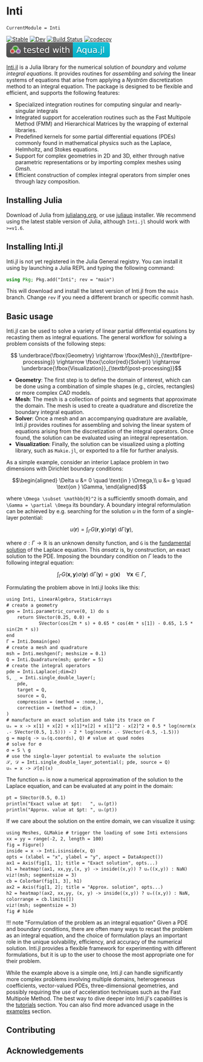 # Inti

```@meta
CurrentModule = Inti
```

[![Stable](https://img.shields.io/badge/docs-stable-blue.svg)](https://IntegralEquations.github.io/Inti.jl/stable/)
[![Dev](https://img.shields.io/badge/docs-dev-blue.svg)](https://IntegralEquations.github.io/Inti.jl/dev/)
[![Build Status](https://github.com/IntegralEquations/Inti.jl/actions/workflows/CI.yml/badge.svg?branch=main)](https://github.com/IntegralEquations/Inti.jl/actions/workflows/CI.yml?query=branch%3Amain)
[![codecov](https://codecov.io/gh/IntegralEquations/Inti.jl/graph/badge.svg?token=2VF6BR8LA0)](https://codecov.io/gh/IntegralEquations/Inti.jl)
[![Aqua](https://raw.githubusercontent.com/JuliaTesting/Aqua.jl/master/badge.svg)](https://github.com/JuliaTesting/Aqua.jl)

[Inti.jl](https://github.com/IntegralEquations/Inti.jl) is a Julia library for
the numerical solution of *boundary* and *volume integral equations*. It
provides routines for *assembling* and *solving* the linear systems of equations
that arise from applying a *Nyström* discretization method to an integral
equation. The package is designed to be flexible and efficient, and supports the
following features:

- Specialized integration routines for computing singular and nearly-singular
  integrals
- Integrated support for acceleration routines such as the Fast Multipole Method (FMM) and
  Hierarchical Matrices by the wrapping of external libraries.
- Predefined kernels for some partial differential equations (PDEs) commonly
  found in mathematical physics such as the Laplace, Helmholtz, and Stokes
  equations.
- Support for complex geometries in 2D and 3D, either through native parametric
  representations or by importing complex meshes using *Gmsh*.
- Efficient construction of complex integral operators from simpler ones through
  lazy composition.

## Installing Julia

Download of Julia from [julialang.org](https://julialang.org/downloads/), or use
[juliaup](https://github.com/JuliaLang/juliaup) installer. We recommend using
the latest stable version of Julia, although `Inti.jl` should work with
`>=v1.6`.

## Installing Inti.jl

Inti.jl is not yet registered in the Julia General registry. You can install it
using by launching a Julia REPL and typing the following command:

```julia
using Pkg; Pkg.add("Inti"; rev = "main")
```

This will download and install the latest version of Inti.jl from the `main`
branch. Change `rev` if you need a different branch or specific commit hash.

## Basic usage

Inti.jl can be used to solve a variety of linear partial differential equations
by recasting them as integral equations. The general workflow for solving a
problem consists of the following steps:

```math
    \underbrace{\fbox{Geometry} \rightarrow \fbox{Mesh}}_{\textbf{pre-processing}} \rightarrow \fbox{\color{red}{Solver}} \rightarrow \underbrace{\fbox{Visualization}}_{\textbf{post-processing}}
```

- **Geometry**: The first step is to define the domain of interest, which can be
  done using a combination of simple shapes (e.g., circles, rectangles) or more
  complex *CAD* models.
- **Mesh**: The mesh is a collection of points and segments that approximate the
  domain. The mesh is used to create a quadrature and discretize the boundary
  integral equation.
- **Solver**: Once a mesh and an accompanying quadrature are available, Inti.jl
  provides routines for assembling and solving the linear system of equations
  arising from the discretization of the integral operators. Once found, the
  solution can be evaluated using an integral representation.
- **Visualization**: Finally, the solution can be visualized using a plotting library, such
  as `Makie.jl`, or exported to a file for further analysis.

As a simple example, consider an interior Laplace problem in two dimensions with
Dirichlet boundary conditions:

```math
\begin{aligned}
\Delta u &= 0 \quad \text{in } \Omega,\\ 
u &= g \quad \text{on } \Gamma,
\end{aligned}
```

where ``\Omega \subset \mathbb{R}^2`` is a sufficiently smooth domain, and
``\Gamma = \partial \Omega`` its boundary. A boundary integral reformulation can
be achieved by e.g. searching for the solution $u$ in the form of a single-layer
potential:

```math
u(\boldsymbol{r}) = \int_\Gamma G(\boldsymbol{r},\boldsymbol{y})\sigma(\boldsymbol{y}) \ \mathrm{d}\Gamma(\boldsymbol{y}),
```

where $\sigma : \Gamma \to \mathbb{R}$ is an unknown density function, and ``G``
is the [fundamental
solution](https://en.wikipedia.org/wiki/Fundamental_solution) of the Laplace
equation. This *ansatz* is, by construction, an exact solution to the PDE.
Imposing the boundary condition on $\Gamma$ leads to the following integral equation:

```math
    \int_\Gamma G(\boldsymbol{x},\boldsymbol{y})\sigma(\boldsymbol{y}) \ \mathrm{d}\Gamma(\boldsymbol{y}) = g(\boldsymbol{x}) \quad \forall \boldsymbol{x} \in \Gamma,
```

Formulating the problem above in Inti.jl looks like this:

```@example lap2d
using Inti, LinearAlgebra, StaticArrays
# create a geometry
geo = Inti.parametric_curve(0, 1) do s
    return SVector(0.25, 0.0) +
            SVector(cos(2π * s) + 0.65 * cos(4π * s[1]) - 0.65, 1.5 * sin(2π * s))
end
Γ = Inti.Domain(geo)
# create a mesh and quadrature
msh = Inti.meshgen(Γ; meshsize = 0.1)
Q = Inti.Quadrature(msh; qorder = 5)
# create the integral operators
pde = Inti.Laplace(;dim=2)
S, _ = Inti.single_double_layer(;
    pde, 
    target = Q,
    source = Q,
    compression = (method = :none,),
    correction = (method = :dim,)
)
# manufacture an exact solution and take its trace on Γ
uₑ = x -> x[1] + x[2] + x[1]*x[2] + x[1]^2 - x[2]^2 + 0.5 * log(norm(x .- SVector(0.5, 1.5))) - 2 * log(norm(x .- SVector(-0.5, -1.5)))
g = map(q -> uₑ(q.coords), Q) # value at quad nodes
# solve for σ
σ = S \ g
# use the single-layer potential to evaluate the solution
𝒮, 𝒟 = Inti.single_double_layer_potential(; pde, source = Q)
uₕ = x -> 𝒮[σ](x)
```

The function `uₕ` is now a numerical approximation of the solution to the
Laplace equation, and can be evaluated at any point in the domain:

```@example lap2d
pt = SVector(0.5, 0.1)
println("Exact value at $pt:   ", uₑ(pt))
println("Approx. value at $pt: ", uₕ(pt))
```

If we care about the solution on the entire domain, we can visualize it using:

```@example lap2d
using Meshes, GLMakie # trigger the loading of some Inti extensions
xx = yy = range(-2, 2, length = 100)
fig = Figure()
inside = x -> Inti.isinside(x, Q) 
opts = (xlabel = "x", ylabel = "y", aspect = DataAspect())
ax1 = Axis(fig[1, 1]; title = "Exact solution", opts...)
h1 = heatmap!(ax1, xx,yy,(x, y) -> inside((x,y)) ? uₑ((x,y)) : NaN)
viz!(msh; segmentsize = 3)
cb = Colorbar(fig[1, 3], h1)
ax2 = Axis(fig[1, 2]; title = "Approx. solution", opts...)
h2 = heatmap!(ax2, xx,yy, (x, y) -> inside((x,y)) ? uₕ((x,y)) : NaN, colorrange = cb.limits[])
viz!(msh; segmentsize = 3)
fig # hide
```

!!! note "Formulation of the problem as an integral equation"
    Given a PDE and boundary conditions, there are often many ways to recast the
    problem as an integral equation, and the choice of formulation plays an
    important role in the unique solvability, efficiency, and accuracy of the
    numerical solution. Inti.jl provides a flexible framework for experimenting
    with different formulations, but it is up to the user to choose the most
    appropriate one for their problem.

While the example above is a simple one, Inti.jl can handle significantly more
complex problems involving multiple domains, heterogeneous coefficients,
vector-valued PDEs, three-dimensional geometries, and possibly requiring the use
of acceleration techniques such as the Fast Multipole Method. The best way to
dive deeper into Inti.jl's capabilities is the [tutorials](@ref "Getting
started") section. You can also find more advanced usage in the [examples](@ref
"Toy example") section.

## Contributing

## Acknowledgements
